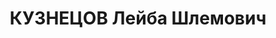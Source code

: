 ---
title: КУЗНЕЦОВ Лейба Шлемович
description: "Род. в 1907, Минская обл., г. Борисов, еврей, обр.: н/среднее, член\
  \ ВКП(б) с 1927, исключен в связи с арестом. Проживал: Минск, Всебелорусский стадион.\
  \ Председатель, Комитет по делам физкультуры и спорта при СНК БССР \n  Арестован\
  \ 24.11.1937. Обв. по ст. 69, 70, 76 УК БССР - активный участник а/с молодежной\
  \ террор.орг. \"правых\". Приговор: ВК ВС СССР, 24.11.1937 – ВМН с конфискацией\
  \ имущества. Расстрелян 24.11.1937, г.Минск. \n  Реабилитирован ВК ВС СССР 04.08.1956"
---